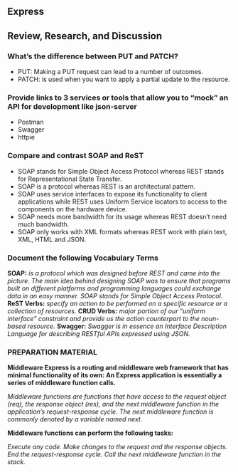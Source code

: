 ## Express

## Review, Research, and Discussion

### What’s the difference between PUT and PATCH?

- PUT: Making a PUT request can lead to a number of outcomes.
- PATCH: is used when you want to apply a partial update to the resource.

### Provide links to 3 services or tools that allow you to “mock” an API for development like json-server

- Postman
- Swagger
- httpie

### Compare and contrast SOAP and ReST

- SOAP stands for Simple Object Access Protocol whereas REST stands for Representational State Transfer.
- SOAP is a protocol whereas REST is an architectural pattern.
- SOAP uses service interfaces to expose its functionality to client applications while REST uses Uniform Service locators to access to the components on the hardware device.
- SOAP needs more bandwidth for its usage whereas REST doesn’t need much bandwidth.
- SOAP only works with XML formats whereas REST work with plain text, XML, HTML and JSON.

### Document the following Vocabulary Terms

**SOAP:** _is a protocol which was designed before REST and came into the picture. The main idea behind designing SOAP was to ensure that programs built on different platforms and programming languages could exchange data in an easy manner. SOAP stands for Simple Object Access Protocol._
**ReST Verbs:** _specify an action to be performed on a specific resource or a collection of resources._
**CRUD Verbs:** _major portion of our “uniform interface” constraint and provide us the action counterpart to the noun-based resource._
**Swagger:** _Swagger is in essence an Interface Description Language for describing RESTful APIs expressed using JSON._

### PREPARATION MATERIAL

**Middleware Express is a routing and middleware web framework that has minimal functionality of its own: An Express application is essentially a series of middleware function calls.**

_Middleware functions are functions that have access to the request object (req), the response object (res), and the next middleware function in the application’s request-response cycle. The next middleware function is commonly denoted by a variable named next._

**Middleware functions can perform the following tasks:**

_Execute any code. Make changes to the request and the response objects. End the request-response cycle. Call the next middleware function in the stack._
